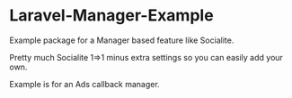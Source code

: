 # Laravel-Manager-Example
Example package for a Manager based feature like Socialite.

Pretty much Socialite 1=>1 minus extra settings so you can easily add your own.

Example is for an Ads callback manager.
